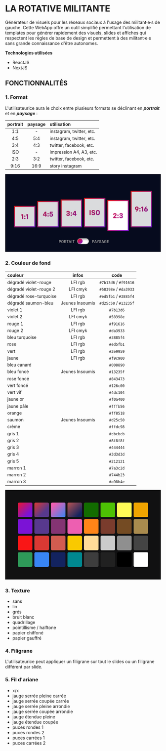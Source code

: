 # LA ROTATIVE MILITANTE

Générateur de visuels pour les réseaux sociaux à l'usage des militant·e·s de gauche. Cette WebApp offre un outil simplifié permettant l'utilisation de templates pour générer rapidement des visuels, slides et affiches qui respectent les règles de base de design et permettent à des militant·e·s sans grande connaissance d'être autonomes.

**Technologies utilisées**
* ReactJS
* NextJS

## FONCTIONNALITÉS

### 1. Format

L'utilisateurice aura le choix entre plusieurs formats se déclinant en ***portrait*** et en ***paysage*** :

| portrait | paysage | utilisation |
| :--: | :--: | :-- |
| 1:1 | - | instagram, twitter, etc. |
| 4:5 | 5:4 | instagram, twitter, etc. |
| 3:4 | 4:3 | twitter, facebook, etc. |
| ISO | - | impression A4, A3, etc. |
| 2:3 | 3:2 | twitter, facebook, etc. |
| 9:16 | 16:9 | story instagram |

![Idée d'interface de selection du format](./_utils/formats.png)

### 2. Couleur de fond

| couleur | infos | code |
| :-- | :--: | :--: |
| dégradé violet-rouge | LFI rgb | `#7b13d6` / `#f91616` |
| dégradé violet-rouge 2 | LFI cmyk | `#58398e` / `#da3933` |
| dégradé rose-turquoise  | LFI rgb | `#ed5fb1` / `#3885f4` |
| dégradé saumon-bleu  | Jeunes Insoumis | `#d25c50` / `#13235f` |
| violet 1 | LFI rgb | `#7b13d6` |
| violet 2 | LFI cmyk | `#58398e` |
| rouge 1 | LFI rgb | `#f91616` |
| rouge 2 | LFI cmyk | `#da3933` |
| bleu turquoise | LFI rgb | `#3885f4` |
| rose | LFI rgb | `#ed5fb1` |
| vert | LFI rgb | `#2e9959` |
| jaune | LFI rgb | `#f9c900` |
| bleu canard |  | `#008890` |
| bleu foncé | Jeunes Insoumis | `#13235f` |
| rose foncé |  | `#843473` |
| vert foncé |  | `#126c00` |
| vert vif |  | `#4dc104` |
| jaune or |  | `#f0a400` |
| jaune pâle |  | `#fffb56` |
| orange |  | `#ff8518` |
| saumon | Jeunes Insoumis | `#d25c50` |
| crême |  | `#ffdc98` |
| gris 1 |  | `#cbcbcb` |
| gris 2 |  | `#8f8f8f` |
| gris 3 |  | `#444444` |
| gris 4 |  | `#3d3d3d` |
| gris 5 |  | `#212121` |
| marron 1 |  | `#7a3c2d` |
| marron 2 |  | `#744b23` |
| marron 3 |  | `#a98b4e` |

![Idée d'interface de selection de couleur](./_utils/palette.png)

### 3. Texture

- sans
- lin
- grés 
- bruit blanc
- quadrillage
- pointillisme / halftone
- papier chiffoné
- papier gauffré

### 4. Filigrane

L'utilisateurice peut appliquer un filigrane sur tout le slides ou un filigrane différent par slide.

### 5. Fil d'ariane

- x/x
- jauge serrée pleine carrée
- jauge serrée coupée carrée
- jauge serrée pleine arrondie
- jauge serrée coupée arrondie
- jauge étendue pleine
- jauge étendue coupée
- puces rondes 1
- puces rondes 2
- puces carrées 1
- puces carrées 2